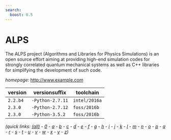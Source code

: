 ```yaml
---
search:
  boost: 0.5
---
```

# ALPS

The ALPS project (Algorithms and Libraries for Physics Simulations) is an open source effort aiming at providing high-end simulation codes for strongly correlated quantum mechanical systems as well as C++ libraries for simplifying the development of such code.

*homepage*: <http://www.example.com>

version | versionsuffix | toolchain
--------|---------------|----------
``2.2.b4`` | ``-Python-2.7.11`` | ``intel/2016a``
``2.3.0`` | ``-Python-2.7.12`` | ``foss/2016b``
``2.3.0`` | ``-Python-3.5.2`` | ``foss/2016b``


*(quick links: [(all)](../index.md) - [0](../0/index.md) - [a](../a/index.md) - [b](../b/index.md) - [c](../c/index.md) - [d](../d/index.md) - [e](../e/index.md) - [f](../f/index.md) - [g](../g/index.md) - [h](../h/index.md) - [i](../i/index.md) - [j](../j/index.md) - [k](../k/index.md) - [l](../l/index.md) - [m](../m/index.md) - [n](../n/index.md) - [o](../o/index.md) - [p](../p/index.md) - [q](../q/index.md) - [r](../r/index.md) - [s](../s/index.md) - [t](../t/index.md) - [u](../u/index.md) - [v](../v/index.md) - [w](../w/index.md) - [x](../x/index.md) - [y](../y/index.md) - [z](../z/index.md))*

